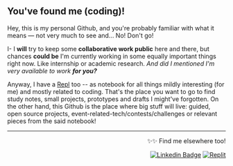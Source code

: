## You've found me (coding)!

Hey, this is my personal Github, and you're probably familiar with what it means — not very much to see and... No! Don't go!

I- I **will** try to keep some **collaborative work public** here and there, but chances **could be** I'm currently working in some equally important things right now. Like internship or academic research. *And did I mentioned I'm very available to work **for you?***

Anyway, I have a [Repl](https://replit.com/@sbohfm) too -- as notebook for all things mildly interesting (for me) and mostly related to coding. That's the place you want to go to find study notes, small projects, prototypes and drafts I might've forgotten. On the other hand, this Github is the place where big stuff will live: guided, open source projects, event-related-tech/contests/challenges or relevant pieces from the said notebook!

---

<div align="right">

  ✨✨ Find me elsewhere too!
  
  <a href="https://www.linkedin.com/in/lucasrgcruz/" >![Linkedin Badge](https://img.shields.io/badge/-Suit%20it%20up!%20👔-yellow?style=flat&logo=Linkedin&logoColor=white)</a>
  <a href="https://replit.com/@sbohfm">![Replit](https://img.shields.io/badge/-Read%20it%20out!%20📝-yellow?style=flat&logo=Replit&logoColor=white)</a>
  
</div>
